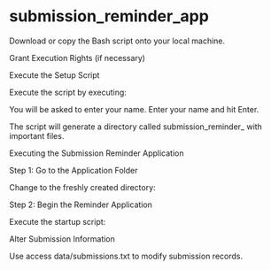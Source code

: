 # submission_reminder_app

Download or copy the Bash script onto your local machine.

Grant Execution Rights (if necessary)

Execute the Setup Script

Execute the script by executing:

You will be asked to enter your name. Enter your name and hit Enter.

The script will generate a directory called submission_reminder_ with important files.

Executing the Submission Reminder Application

Step 1: Go to the Application Folder

Change to the freshly created directory:

Step 2: Begin the Reminder Application

Execute the startup script:

Alter Submission Information

Use access data/submissions.txt to modify submission records.
